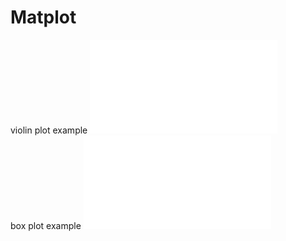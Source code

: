# Matplot
violin plot example
![alt text](violin_exmaple.pdf)<br/>
box plot example
![alt text](box_plot_example.pdf)
